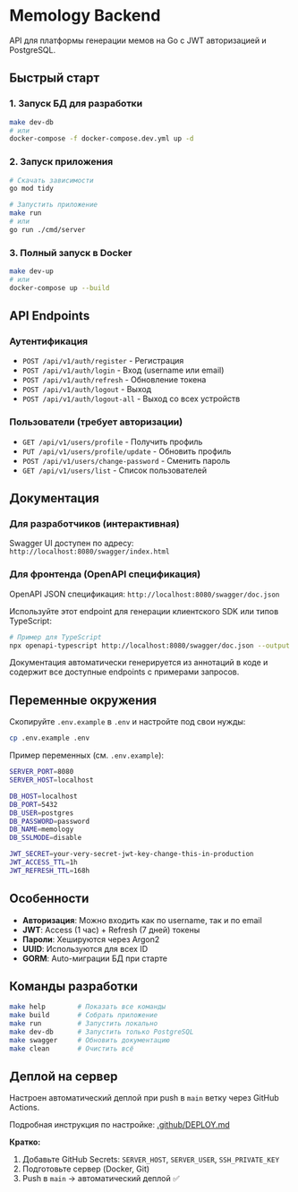 # Memology Backend

API для платформы генерации мемов на Go с JWT авторизацией и PostgreSQL.

## Быстрый старт

### 1. Запуск БД для разработки

```bash
make dev-db
# или
docker-compose -f docker-compose.dev.yml up -d
```

### 2. Запуск приложения

```bash
# Скачать зависимости
go mod tidy

# Запустить приложение
make run
# или
go run ./cmd/server
```

### 3. Полный запуск в Docker

```bash
make dev-up
# или
docker-compose up --build
```

## API Endpoints

### Аутентификация

- `POST /api/v1/auth/register` - Регистрация
- `POST /api/v1/auth/login` - Вход (username или email)
- `POST /api/v1/auth/refresh` - Обновление токена
- `POST /api/v1/auth/logout` - Выход
- `POST /api/v1/auth/logout-all` - Выход со всех устройств

### Пользователи (требует авторизации)

- `GET /api/v1/users/profile` - Получить профиль
- `PUT /api/v1/users/profile/update` - Обновить профиль
- `POST /api/v1/users/change-password` - Сменить пароль
- `GET /api/v1/users/list` - Список пользователей

## Документация

### Для разработчиков (интерактивная)

Swagger UI доступен по адресу: `http://localhost:8080/swagger/index.html`

### Для фронтенда (OpenAPI спецификация)

OpenAPI JSON спецификация: `http://localhost:8080/swagger/doc.json`

Используйте этот endpoint для генерации клиентского SDK или типов TypeScript:

```bash
# Пример для TypeScript
npx openapi-typescript http://localhost:8080/swagger/doc.json --output ./types/api.ts
```

Документация автоматически генерируется из аннотаций в коде и содержит все доступные endpoints с примерами запросов.

## Переменные окружения

Скопируйте `.env.example` в `.env` и настройте под свои нужды:

```bash
cp .env.example .env
```

Пример переменных (см. `.env.example`):

```bash
SERVER_PORT=8080
SERVER_HOST=localhost

DB_HOST=localhost
DB_PORT=5432
DB_USER=postgres
DB_PASSWORD=password
DB_NAME=memology
DB_SSLMODE=disable

JWT_SECRET=your-very-secret-jwt-key-change-this-in-production
JWT_ACCESS_TTL=1h
JWT_REFRESH_TTL=168h
```

## Особенности

- **Авторизация**: Можно входить как по username, так и по email
- **JWT**: Access (1 час) + Refresh (7 дней) токены
- **Пароли**: Хешируются через Argon2
- **UUID**: Используются для всех ID
- **GORM**: Auto-миграции БД при старте

## Команды разработки

```bash
make help        # Показать все команды
make build       # Собрать приложение
make run         # Запустить локально
make dev-db      # Запустить только PostgreSQL
make swagger     # Обновить документацию
make clean       # Очистить всё
```

## Деплой на сервер

Настроен автоматический деплой при push в `main` ветку через GitHub Actions.

Подробная инструкция по настройке: [.github/DEPLOY.md](.github/DEPLOY.md)

**Кратко:**
1. Добавьте GitHub Secrets: `SERVER_HOST`, `SERVER_USER`, `SSH_PRIVATE_KEY`
2. Подготовьте сервер (Docker, Git)
3. Push в `main` → автоматический деплой ✅
